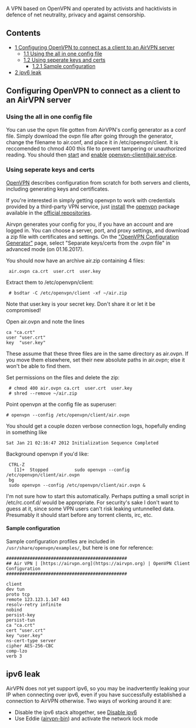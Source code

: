 A VPN based on OpenVPN and operated by activists and hacktivists in defence of net neutrality, privacy and against censorship.

## Contents

*   [1 Configuring OpenVPN to connect as a client to an AirVPN server](#Configuring_OpenVPN_to_connect_as_a_client_to_an_AirVPN_server)
    *   [1.1 Using the all in one config file](#Using_the_all_in_one_config_file)
    *   [1.2 Using seperate keys and certs](#Using_seperate_keys_and_certs)
        *   [1.2.1 Sample configuration](#Sample_configuration)
*   [2 ipv6 leak](#ipv6_leak)

## Configuring OpenVPN to connect as a client to an AirVPN server

### Using the all in one config file

You can use the opvn file gotten from AirVPN's config generator as a conf file. Simply download the ovpn file after going through the generator, change the filename to air.conf, and place it in /etc/openvpn/client. It is reccomended to chmod 400 this file to prevent tampering or unauthorized reading. You should then [start](/index.php/Start "Start") and [enable](/index.php/Enable "Enable") openvpn-client@air.service.

### Using seperate keys and certs

[OpenVPN](/index.php/OpenVPN "OpenVPN") describes configuration from scratch for both servers and clients, including generating keys and certificates.

If you're interested in simply getting openvpn to work with credentials provided by a third-party VPN service, just [install](/index.php/Install "Install") the [openvpn](https://www.archlinux.org/packages/?name=openvpn) package available in the [official repositories](/index.php/Official_repositories "Official repositories").

Airvpn generates your config for you, if you have an account and are logged in. You can choose a server, port, and proxy settings, and download a zip file with certificates and settings. On the ["OpenVPN Configuration Generator"](https://airvpn.org/generator) page, select "Separate keys/certs from the .ovpn file" in advanced mode (on 01.16.2017).

You should now have an archive air.zip containing 4 files:

```
 air.ovpn ca.crt  user.crt  user.key

```

Extract them to /etc/openvpn/client:

```
 # bsdtar -C /etc/openvpn/client -xf ~/air.zip

```

Note that user.key is your secret key. Don't share it or let it be compromised!

Open air.ovpn and note the lines

```
ca "ca.crt"
user "user.crt"
key  "user.key"

```

These assume that these three files are in the same directory as air.ovpn. If you move them elsewhere, set their new absolute paths in air.ovpn; else it won't be able to find them.

Set permissions on the files and delete the zip:

```
 # chmod 400 air.ovpn ca.crt  user.crt  user.key
 # shred --remove ~/air.zip

```

Point openvpn at the config file as superuser:

```
# openvpn --config /etc/openvpn/client/air.ovpn

```

You should get a couple dozen verbose connection logs, hopefully ending in something like

```
Sat Jan 21 02:16:47 2012 Initialization Sequence Completed

```

Background openvpn if you'd like:

```
 CTRL-Z 
   [1]+  Stopped          sudo openvpn --config /etc/openvpn/client/air.ovpn
 bg
 sudo openvpn --config /etc/openvpn/client/air.ovpn &

```

I'm not sure how to start this automatically. Perhaps putting a small script in /etc/rc.conf.d/ would be appropriate. For security's sake I don't want to guess at it, since some VPN users can't risk leaking untunnelled data. Presumably it should start before any torrent clients, irc, etc.

#### Sample configuration

Sample configuration profiles are included in `/usr/share/openvpn/examples/`, but here is one for reference:

```
##############################################
## Air VPN | [https://airvpn.org](https://airvpn.org) | OpenVPN Client Configuration
##############################################

client
dev tun
proto tcp
remote 123.123.1.147 443
resolv-retry infinite
nobind
persist-key
persist-tun
ca "ca.crt"
cert "user.crt"
key "user.key"
ns-cert-type server
cipher AES-256-CBC
comp-lzo
verb 3

```

## ipv6 leak

AirVPN does not yet support ipv6, so you may be inadvertently leaking your IP when connecting over ipv6, even if you have successfully established a connection to AirVPN otherwise. Two ways of working around it are:

*   Disable the ipv6 stack altogether, see [Disable ipv6](/index.php/Disable_ipv6 "Disable ipv6")
*   Use Eddie ([airvpn-bin](https://aur.archlinux.org/packages/airvpn-bin/)) and activate the network lock mode